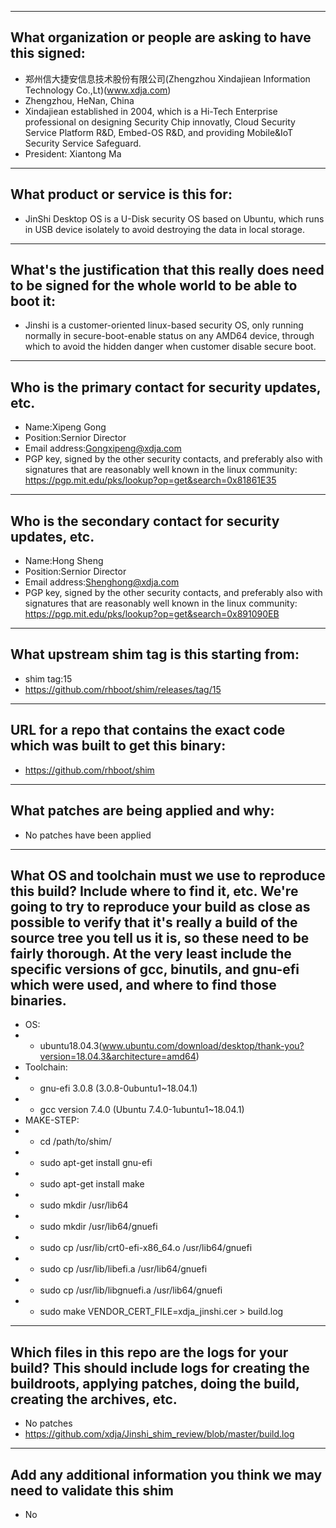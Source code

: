 -------------------------------------------------------------------------------
What organization or people are asking to have this signed:
-------------------------------------------------------------------------------
- 郑州信大捷安信息技术股份有限公司(Zhengzhou Xindajiean Information Technology Co.,Lt)(www.xdja.com)
- Zhengzhou, HeNan, China
- Xindajiean established in 2004, which is a Hi-Tech Enterprise professional on designing Security Chip innovatly, Cloud Security Service Platform R&D, Embed-OS R&D, and providing Mobile&IoT Security Service Safeguard.
- President: Xiantong Ma

-------------------------------------------------------------------------------
What product or service is this for:
-------------------------------------------------------------------------------
- JinShi Desktop OS is a U-Disk security OS based on Ubuntu, which runs in USB device isolately to avoid destroying the data in local storage.

-------------------------------------------------------------------------------
What's the justification that this really does need to be signed for the whole world to be able to boot it:
-------------------------------------------------------------------------------
- Jinshi is a customer-oriented linux-based security OS, only running normally in secure-boot-enable status on any AMD64 device, through which to avoid the hidden danger when customer disable secure boot.

-------------------------------------------------------------------------------
Who is the primary contact for security updates, etc.
-------------------------------------------------------------------------------
- Name:Xipeng Gong
- Position:Sernior Director
- Email address:Gongxipeng@xdja.com
- PGP key, signed by the other security contacts, and preferably also with signatures that are reasonably well known in the linux community:
    https://pgp.mit.edu/pks/lookup?op=get&search=0x81861E35
    
-------------------------------------------------------------------------------
Who is the secondary contact for security updates, etc.
-------------------------------------------------------------------------------
- Name:Hong Sheng
- Position:Sernior Director
- Email address:Shenghong@xdja.com
- PGP key, signed by the other security contacts, and preferably also with signatures that are reasonably well known in the linux community:
    https://pgp.mit.edu/pks/lookup?op=get&search=0x891090EB

-------------------------------------------------------------------------------
What upstream shim tag is this starting from:
-------------------------------------------------------------------------------
- shim tag:15
- https://github.com/rhboot/shim/releases/tag/15

-------------------------------------------------------------------------------
URL for a repo that contains the exact code which was built to get this binary:
-------------------------------------------------------------------------------
- https://github.com/rhboot/shim 

-------------------------------------------------------------------------------
What patches are being applied and why:
-------------------------------------------------------------------------------
- No patches have been applied

-------------------------------------------------------------------------------
What OS and toolchain must we use to reproduce this build?  Include where to find it, etc.  We're going to try to reproduce your build as close as possible to verify that it's really a build of the source tree you tell us it is, so these need to be fairly thorough. At the very least include the specific versions of gcc, binutils, and gnu-efi which were used, and where to find those binaries.
-------------------------------------------------------------------------------
- OS:
- - ubuntu18.04.3(www.ubuntu.com/download/desktop/thank-you?version=18.04.3&architecture=amd64)
- Toolchain:
- - gnu-efi 3.0.8 (3.0.8-0ubuntu1~18.04.1)
- - gcc version 7.4.0 (Ubuntu 7.4.0-1ubuntu1~18.04.1)
- MAKE-STEP:
- - cd /path/to/shim/
- - sudo apt-get install gnu-efi
- - sudo apt-get install make
- - sudo mkdir /usr/lib64
- - sudo mkdir /usr/lib64/gnuefi
- - sudo cp /usr/lib/crt0-efi-x86_64.o /usr/lib64/gnuefi
- - sudo cp /usr/lib/libefi.a  /usr/lib64/gnuefi
- - sudo cp /usr/lib/libgnuefi.a /usr/lib64/gnuefi
- - sudo make VENDOR_CERT_FILE=xdja_jinshi.cer > build.log

-------------------------------------------------------------------------------
Which files in this repo are the logs for your build?   This should include logs for creating the buildroots, applying patches, doing the build, creating the archives, etc.
-------------------------------------------------------------------------------
- No patches
- https://github.com/xdja/Jinshi_shim_review/blob/master/build.log

-------------------------------------------------------------------------------
Add any additional information you think we may need to validate this shim
-------------------------------------------------------------------------------
- No

